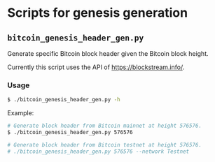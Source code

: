# Scripts for genesis generation

## `bitcoin_genesis_header_gen.py`

Generate specific Bitcoin block header given the Bitcoin block height.

Currently this script uses the API of https://blockstream.info/.

### Usage

```bash
$ ./bitcoin_genesis_header_gen.py -h
```

Example:

```bash
# Generate block header from Bitcoin mainnet at height 576576.
$ ./bitcoin_genesis_header_gen.py 576576

# Generate block header from Bitcoin testnet at height 576576.
# ./bitcoin_genesis_header_gen.py 576576 --network Testnet
```
